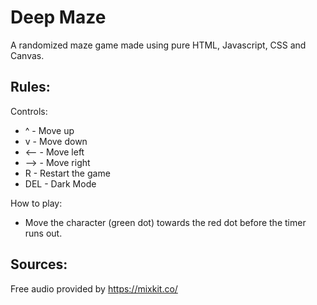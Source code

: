 # Deep Maze
 
A randomized maze game made using pure HTML, Javascript, CSS and Canvas.

## Rules:

Controls:
* ^  -  Move up
* v  -  Move down
* <--  -  Move left
* -->  -  Move right
* R  -  Restart the game
* DEL - Dark Mode

How to play:

* Move the character (green dot) towards the red dot before the timer runs out.

## Sources:

Free audio provided by https://mixkit.co/
